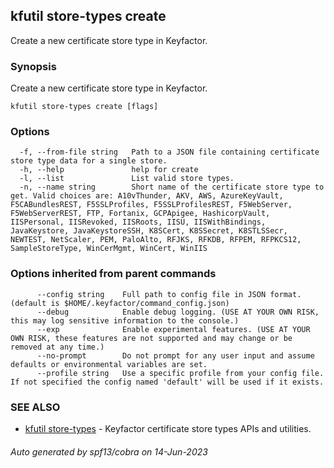 ## kfutil store-types create

Create a new certificate store type in Keyfactor.

### Synopsis

Create a new certificate store type in Keyfactor.

```
kfutil store-types create [flags]
```

### Options

```
  -f, --from-file string   Path to a JSON file containing certificate store type data for a single store.
  -h, --help               help for create
  -l, --list               List valid store types.
  -n, --name string        Short name of the certificate store type to get. Valid choices are: A10vThunder, AKV, AWS, AzureKeyVault, F5CABundlesREST, F5SSLProfiles, F5SSLProfilesREST, F5WebServer, F5WebServerREST, FTP, Fortanix, GCPApigee, HashicorpVault, IISPersonal, IISRevoked, IISRoots, IISU, IISWithBindings, JavaKeystore, JavaKeystoreSSH, K8SCert, K8SSecret, K8STLSSecr, NEWTEST, NetScaler, PEM, PaloAlto, RFJKS, RFKDB, RFPEM, RFPKCS12, SampleStoreType, WinCerMgmt, WinCert, WinIIS
```

### Options inherited from parent commands

```
      --config string    Full path to config file in JSON format. (default is $HOME/.keyfactor/command_config.json)
      --debug            Enable debug logging. (USE AT YOUR OWN RISK, this may log sensitive information to the console.)
      --exp              Enable experimental features. (USE AT YOUR OWN RISK, these features are not supported and may change or be removed at any time.)
      --no-prompt        Do not prompt for any user input and assume defaults or environmental variables are set.
      --profile string   Use a specific profile from your config file. If not specified the config named 'default' will be used if it exists.
```

### SEE ALSO

* [kfutil store-types](kfutil_store-types.md)	 - Keyfactor certificate store types APIs and utilities.

###### Auto generated by spf13/cobra on 14-Jun-2023

